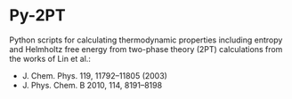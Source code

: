 # Py-2PT
Python scripts for calculating thermodynamic properties including entropy and Helmholtz free energy from two-phase theory (2PT) calculations from the works of Lin et al.:

- J. Chem. Phys. 119, 11792–11805 (2003)
- J. Phys. Chem. B 2010, 114, 8191–8198
